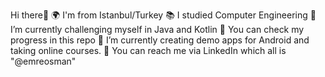 Hi there👋
🌍 I'm from Istanbul/Turkey
📚 I studied Computer Engineering
🌱 I’m currently challenging myself in Java and Kotlin
💼 You can check my progress in this repo
🔭 I’m currently creating demo apps for Android and taking online courses.
📩 You can reach me via LinkedIn which all is "@emreosman"

<!---
emreosmanc/emreosmanc is a ✨ special ✨ repository because its `README.md` (this file) appears on your GitHub profile.
You can click the Preview link to take a look at your changes.
--->
